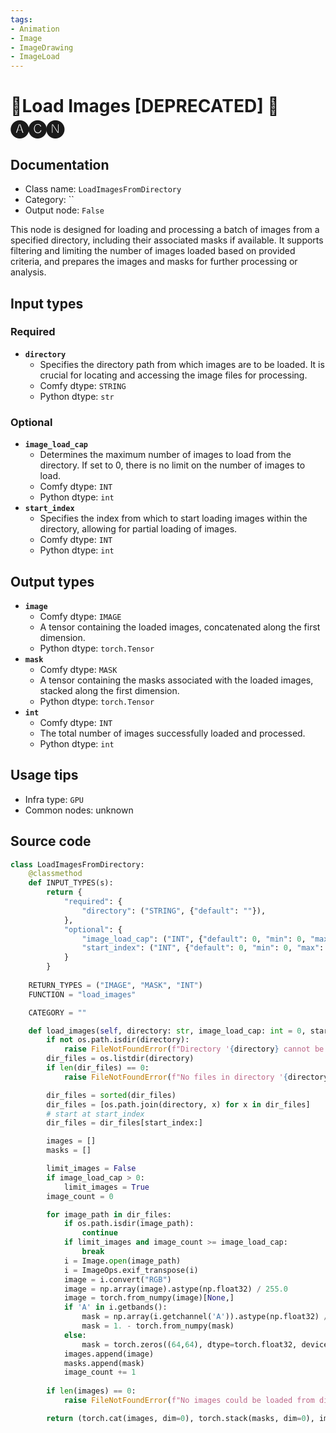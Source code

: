 ```yaml
---
tags:
- Animation
- Image
- ImageDrawing
- ImageLoad
---
```


# 🚫Load Images [DEPRECATED] 🛂🅐🅒🅝
## Documentation
- Class name: `LoadImagesFromDirectory`
- Category: ``
- Output node: `False`

This node is designed for loading and processing a batch of images from a specified directory, including their associated masks if available. It supports filtering and limiting the number of images loaded based on provided criteria, and prepares the images and masks for further processing or analysis.
## Input types
### Required
- **`directory`**
    - Specifies the directory path from which images are to be loaded. It is crucial for locating and accessing the image files for processing.
    - Comfy dtype: `STRING`
    - Python dtype: `str`
### Optional
- **`image_load_cap`**
    - Determines the maximum number of images to load from the directory. If set to 0, there is no limit on the number of images to load.
    - Comfy dtype: `INT`
    - Python dtype: `int`
- **`start_index`**
    - Specifies the index from which to start loading images within the directory, allowing for partial loading of images.
    - Comfy dtype: `INT`
    - Python dtype: `int`
## Output types
- **`image`**
    - Comfy dtype: `IMAGE`
    - A tensor containing the loaded images, concatenated along the first dimension.
    - Python dtype: `torch.Tensor`
- **`mask`**
    - Comfy dtype: `MASK`
    - A tensor containing the masks associated with the loaded images, stacked along the first dimension.
    - Python dtype: `torch.Tensor`
- **`int`**
    - Comfy dtype: `INT`
    - The total number of images successfully loaded and processed.
    - Python dtype: `int`
## Usage tips
- Infra type: `GPU`
- Common nodes: unknown


## Source code
```python
class LoadImagesFromDirectory:
    @classmethod
    def INPUT_TYPES(s):
        return {
            "required": {
                "directory": ("STRING", {"default": ""}),
            },
            "optional": {
                "image_load_cap": ("INT", {"default": 0, "min": 0, "max": BIGMAX, "step": 1}),
                "start_index": ("INT", {"default": 0, "min": 0, "max": BIGMAX, "step": 1}),
            }
        }
    
    RETURN_TYPES = ("IMAGE", "MASK", "INT")
    FUNCTION = "load_images"

    CATEGORY = ""

    def load_images(self, directory: str, image_load_cap: int = 0, start_index: int = 0):
        if not os.path.isdir(directory):
            raise FileNotFoundError(f"Directory '{directory} cannot be found.'")
        dir_files = os.listdir(directory)
        if len(dir_files) == 0:
            raise FileNotFoundError(f"No files in directory '{directory}'.")

        dir_files = sorted(dir_files)
        dir_files = [os.path.join(directory, x) for x in dir_files]
        # start at start_index
        dir_files = dir_files[start_index:]

        images = []
        masks = []

        limit_images = False
        if image_load_cap > 0:
            limit_images = True
        image_count = 0

        for image_path in dir_files:
            if os.path.isdir(image_path):
                continue
            if limit_images and image_count >= image_load_cap:
                break
            i = Image.open(image_path)
            i = ImageOps.exif_transpose(i)
            image = i.convert("RGB")
            image = np.array(image).astype(np.float32) / 255.0
            image = torch.from_numpy(image)[None,]
            if 'A' in i.getbands():
                mask = np.array(i.getchannel('A')).astype(np.float32) / 255.0
                mask = 1. - torch.from_numpy(mask)
            else:
                mask = torch.zeros((64,64), dtype=torch.float32, device="cpu")
            images.append(image)
            masks.append(mask)
            image_count += 1
        
        if len(images) == 0:
            raise FileNotFoundError(f"No images could be loaded from directory '{directory}'.")

        return (torch.cat(images, dim=0), torch.stack(masks, dim=0), image_count)

```
